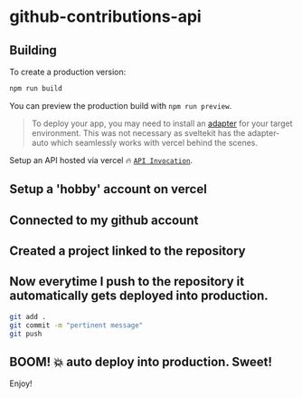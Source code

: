 # github-contributions-api

## Building

To create a production version:

```bash
npm run build
```

You can preview the production build with `npm run preview`.

> To deploy your app, you may need to install an [adapter](https://kit.svelte.dev/docs/adapters) for your target environment.
This was not necessary as sveltekit has the adapter-auto which seamlessly works with vercel behind the scenes.

Setup an API hosted via vercel 🔥 [`API Invocation`](https://github-contributions-api-plum.vercel.app/awindest/2023).

## Setup a 'hobby' account on vercel
## Connected to my github account
## Created a project linked to the repository
## Now everytime I push to the repository it automatically gets deployed into production.

```bash
git add .
git commit -m "pertinent message"
git push
```

## BOOM! 💥 auto deploy into production. Sweet!



Enjoy!

